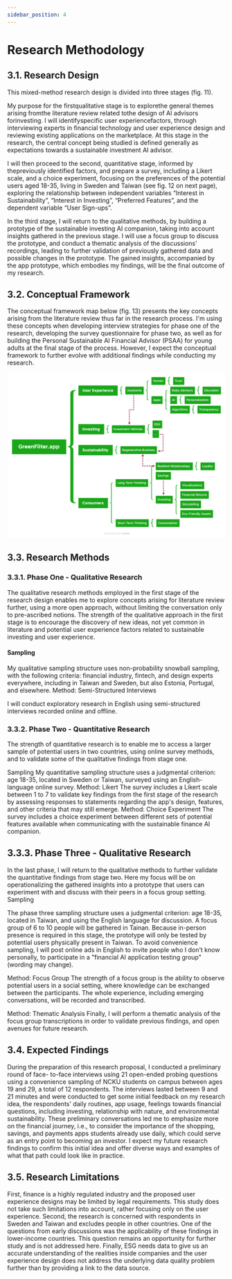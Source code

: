 ```yaml
---
sidebar_position: 4
---
```


# Research Methodology

## 3.1. Research Design
This mixed-method research design is divided into three stages (fig. 11).

My purpose for the firstqualitative stage is to explorethe general themes arising fromthe literature review related tothe design of AI advisors forinvesting. I will identifyspecific user experiencefactors, through interviewing experts in financial technology and user experience design and reviewing existing applications on the marketplace. At this stage in the research, the central concept being studied is defined generally as expectations towards a sustainable investment AI advisor.

I will then proceed to the second, quantitative stage, informed by thepreviously identified factors, and prepare a survey, including a Likert scale, and a choice experiment, focusing on the preferences of the potential users aged 18-35, living in Sweden and Taiwan (see fig. 12 on next page), exploring the relationship between independent variables “Interest in Sustainability”, “Interest in Investing”, “Preferred Features”, and the dependent variable “User Sign-ups”.

In the third stage, I will return to the qualitative methods, by building a prototype of the sustainable investing AI companion, taking into account insights gathered in the previous stage. I will use a focus group to discuss the prototype, and conduct a thematic analysis of the discussions' recordings, leading to further validation of previously gathered data and possible changes in the prototype. The gained insights, accompanied by the app prototype, which embodies my findings, will be the final outcome of my research. 

## 3.2. Conceptual Framework
The conceptual framework map below (fig. 13) presents the key concepts arising from the literature review thus far in the research process. I'm using these concepts when developing interview strategies for phase one of the research, developing the survey questionnaire for phase two, as well as for building the Personal Sustainable AI Financial Advisor (PSAA) for young adults at the final stage of the process. However, I expect the conceptual framework to further evolve with additional findings while conducting my research.

![Concept Map](./concept-map.png)

## 3.3. Research Methods
### 3.3.1. Phase One - Qualitative Research
The qualitative research methods employed in the first stage of the research design enables me to explore concepts arising for literature review further, using a more open approach, without limiting the conversation only to pre-ascribed notions. The strength of the qualitative approach in the first stage is to encourage the discovery of new ideas, not yet common in literature and potential user experience factors related to sustainable investing and user experience.

#### Sampling 
My qualitative sampling structure uses non-probability snowball sampling, with the following criteria: financial industry, fintech, and design experts everywhere, including in Taiwan and Sweden, but also Estonia, Portugal, and elsewhere.
Method: Semi-Structured Interviews 

I will conduct exploratory research in English using semi-structured interviews recorded online and offline.

### 3.3.2. Phase Two - Quantitative Research
The strength of quantitative research is to enable me to access a larger sample of potential users in two countries, using online survey methods, and to validate some of the qualitative findings from stage one.

Sampling 
My quantitative sampling structure uses a judgmental criterion: age 18-35, located in Sweden or Taiwan, surveyed using an English-language online survey.
Method: Likert 
The survey includes a Likert scale between 1 to 7 to validate key findings from the first stage of the research by assessing responses to statements regarding the app's design, features, and other criteria that may still emerge.
Method: Choice Experiment 
The survey includes a choice experiment between different sets of potential features available when communicating with the sustainable finance AI companion.

## 3.3.3. Phase Three - Qualitative Research
In the last phase, I will return to the qualitative methods to further validate the quantitative findings from stage two. Here my focus will be on operationalizing the gathered
insights into a prototype that users can experiment with and discuss with their peers in a focus group setting.
Sampling 

The phase three sampling structure uses a judgmental criterion: age 18-35, located in Taiwan, and using the English language for discussion. A focus group of 6 to 10 people will be gathered in Tainan. Because in-person presence is required in this stage, the prototype will only be tested by potential users physically present in Taiwan. To avoid convenience sampling, I will post online ads in English to invite people who I don't know personally, to participate in a "financial AI application testing group" (wording may change).

Method: Focus Group 
The strength of a focus group is the ability to observe potential users in a social setting, where knowledge can be exchanged between the participants. The whole experience, including emerging conversations, will be recorded and transcribed.

Method: Thematic Analysis 
Finally, I will perform a thematic analysis of the focus group transcriptions in order to validate previous findings, and open avenues for future research.

## 3.4. Expected Findings
During the preparation of this research proposal, I conducted a preliminary round of face- to-face interviews using 21 open-ended probing questions using a convenience sampling of NCKU students on campus between ages 19 and 29, a total of 12 respondents. The interviews lasted between 9 and 21 minutes and were conducted to get some initial feedback on my research idea, the respondents' daily routines, app usage, feelings towards financial questions, including investing, relationship with nature, and environmental sustainability. These preliminary conversations led me to emphasize more on the financial journey, i.e., to consider the importance of the shopping, savings, and payments apps students already use daily, which could serve as an entry point to becoming an investor. I expect my future research findings to confirm this initial idea and offer diverse ways and examples of what that path could look like in practice.

## 3.5. Research Limitations
First, finance is a highly regulated industry and the proposed user experience designs may be limited by legal requirements. This study does not take such limitations into account, rather focusing only on the user experience.
Second, the research is concerned with respondents in Sweden and Taiwan and excludes people in other countries. One of the questions from early discussions was the applicability of these findings in lower-income countries. This question remains an opportunity for further study and is not addressed here.
Finally, ESG needs data to give us an accurate understanding of the realities inside companies and the user experience design does not address the underlying data quality problem further than by providing a link to the data source.
